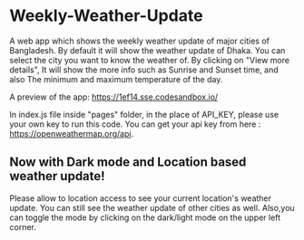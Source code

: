 # Weekly-Weather-Update
A web app which shows the weekly weather update of major cities of Bangladesh. 
By default it will show the weather update of Dhaka. You can select the city you want to know the weather of. 
By clicking on "View more details", It will show the more info such as Sunrise and Sunset time, and also The minimum and maximum temperature of the day.

A preview of the app: https://1ef14.sse.codesandbox.io/

In index.js file inside "pages" folder, in the place of API_KEY, please use your own key to run this code. 
You can get your api key from here : https://openweathermap.org/api.


## Now with Dark mode and Location based weather update!
Please allow to location access to see your current location's weather update. You can still see the weather update of other cities as well.
Also,you can toggle the mode by clicking on the dark/light mode on the upper left corner. 

